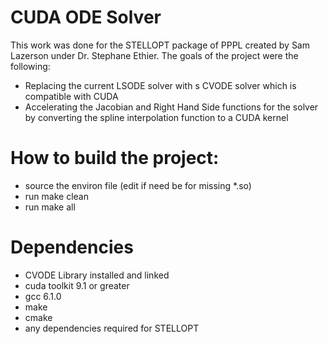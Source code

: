 # CUDA ODE Solver
This work was done for the STELLOPT package of PPPL created by Sam Lazerson under Dr. Stephane Ethier. The goals of the project were the following:
- Replacing the current LSODE solver with s CVODE solver which is compatible with CUDA
- Accelerating the Jacobian and Right Hand Side functions for the solver by converting the spline interpolation function to a CUDA kernel

# How to build the project:
- source the environ file (edit if need be for missing *.so)
- run make clean
- run make all

# Dependencies
- CVODE Library installed and linked
- cuda toolkit 9.1 or greater
- gcc 6.1.0
- make
- cmake
- any dependencies required for STELLOPT

